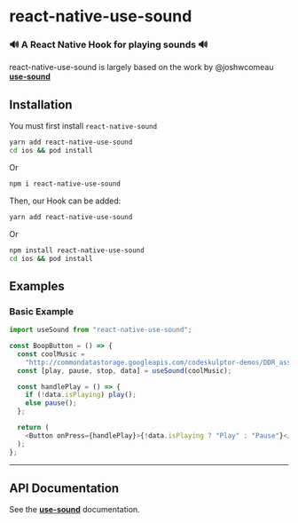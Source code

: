# react-native-use-sound

### 🔊 A React Native Hook for playing sounds 🔊

react-native-use-sound is largely based on the work by @joshwcomeau **[use-sound](https://github.com/joshwcomeau/use-sound)**

## Installation

You must first install `react-native-sound`

```bash
yarn add react-native-use-sound
cd ios && pod install
```

Or

```bash
npm i react-native-use-sound
```

Then, our Hook can be added:

```bash
yarn add react-native-use-sound
```

Or

```bash
npm install react-native-use-sound
cd ios && pod install
```

## Examples

### Basic Example

```js
import useSound from "react-native-use-sound";

const BoopButton = () => {
  const coolMusic =
    "http://commondatastorage.googleapis.com/codeskulptor-demos/DDR_assets/Kangaroo_MusiQue_-_The_Neverwritten_Role_Playing_Game.mp3";
  const [play, pause, stop, data] = useSound(coolMusic);

  const handlePlay = () => {
    if (!data.isPlaying) play();
    else pause();
  };

  return (
    <Button onPress={handlePlay}>{!data.isPlaying ? "Play" : "Pause"}</Button>
  );
};
```

---

## API Documentation

See the **[use-sound](https://github.com/joshwcomeau/use-sound)** documentation.
